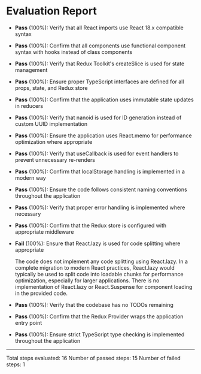 # Evaluation Report

- **Pass** (100%): Verify that all React imports use React 18.x compatible syntax
- **Pass** (100%): Confirm that all components use functional component syntax with hooks instead of class components
- **Pass** (100%): Verify that Redux Toolkit's createSlice is used for state management
- **Pass** (100%): Ensure proper TypeScript interfaces are defined for all props, state, and Redux store
- **Pass** (100%): Confirm that the application uses immutable state updates in reducers
- **Pass** (100%): Verify that nanoid is used for ID generation instead of custom UUID implementation
- **Pass** (100%): Ensure the application uses React.memo for performance optimization where appropriate
- **Pass** (100%): Verify that useCallback is used for event handlers to prevent unnecessary re-renders
- **Pass** (100%): Confirm that localStorage handling is implemented in a modern way
- **Pass** (100%): Ensure the code follows consistent naming conventions throughout the application
- **Pass** (100%): Verify that proper error handling is implemented where necessary
- **Pass** (100%): Confirm that the Redux store is configured with appropriate middleware
- **Fail** (100%): Ensure that React.lazy is used for code splitting where appropriate

    The code does not implement any code splitting using React.lazy. In a complete migration to modern React practices, React.lazy would typically be used to split code into loadable chunks for performance optimization, especially for larger applications. There is no implementation of React.lazy or React.Suspense for component loading in the provided code.

- **Pass** (100%): Verify that the codebase has no TODOs remaining
- **Pass** (100%): Confirm that the Redux Provider wraps the application entry point
- **Pass** (100%): Ensure strict TypeScript type checking is implemented throughout the application

---

Total steps evaluated: 16
Number of passed steps: 15
Number of failed steps: 1